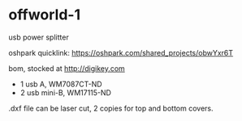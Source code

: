 # offworld-1
usb power splitter

oshpark quicklink: https://oshpark.com/shared_projects/obwYxr6T

bom, stocked at http://digikey.com

* 1 usb A, WM7087CT-ND
* 2 usb mini-B, WM17115-ND

.dxf file can be laser cut, 2 copies for top and bottom covers.
